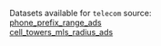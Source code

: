 Datasets available for `telecom` source:  
[phone_prefix_range_ads](https://docs.upgini.com/public/telecom/phone_prefix_range_ads)  
[cell_towers_mls_radius_ads](https://docs.upgini.com/public/telecom/cell_towers_mls_radius_ads)  
